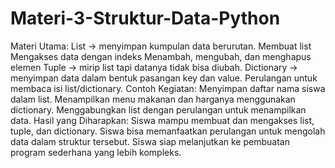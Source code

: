 # Materi-3-Struktur-Data-Python
Materi Utama:  List → menyimpan kumpulan data berurutan.  Membuat list  Mengakses data dengan indeks  Menambah, mengubah, dan menghapus elemen  Tuple → mirip list tapi datanya tidak bisa diubah.  Dictionary → menyimpan data dalam bentuk pasangan key dan value.  Perulangan untuk membaca isi list/dictionary.
Contoh Kegiatan:
Menyimpan daftar nama siswa dalam list.
Menampilkan menu makanan dan harganya menggunakan dictionary.
Menggabungkan list dengan perulangan untuk menampilkan data.
Hasil yang Diharapkan:
Siswa mampu membuat dan mengakses list, tuple, dan dictionary.
Siswa bisa memanfaatkan perulangan untuk mengolah data dalam struktur tersebut.
Siswa siap melanjutkan ke pembuatan program sederhana yang lebih kompleks.

